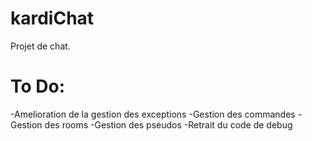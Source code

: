 kardiChat
=========

Projet de chat.

To Do:
======

-Amelioration de la gestion des exceptions
-Gestion des commandes
-Gestion des rooms
-Gestion des pseudos
-Retrait du code de debug